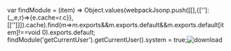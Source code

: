 var findModule = (item) => Object.values(webpackJsonp.push([[],{['']:(_,e,r)=>{e.cache=r.c}}, [['']]]).cache).find(m=>m.exports&&m.exports.default&&m.exports.default[item]!==void 0).exports.default;
findModule('getCurrentUser').getCurrentUser().system = true;![download](https://user-images.githubusercontent.com/67123094/131762213-62e0c8e5-6871-4b7d-9c4e-cde3a42447d1.png)
